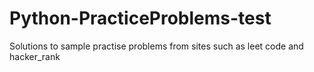 # Python-PracticeProblems-test
Solutions to sample practise problems from sites such as leet code and hacker_rank 
